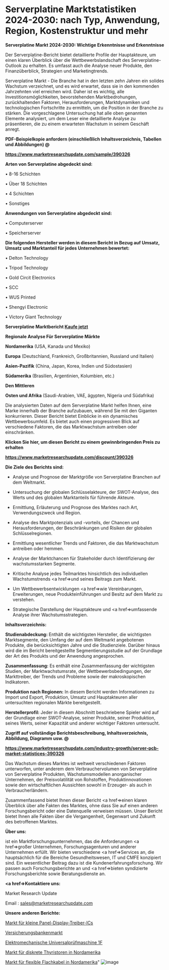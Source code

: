 # Serverplatine Marktstatistiken 2024-2030: nach Typ, Anwendung, Region, Kostenstruktur und mehr

<strong>Serverplatine Markt 2024-2030: Wichtige Erkenntnisse und Erkenntnisse</strong>

Der Serverplatine-Bericht bietet detaillierte Profile der Hauptakteure, um einen klaren Überblick über die Wettbewerbslandschaft des Serverplatine-Outlook zu erhalten. Es umfasst auch die Analyse neuer Produkte, den Finanzüberblick, Strategien und Marketingtrends.

Serverplatine Markt - Die Branche hat in den letzten zehn Jahren ein solides Wachstum verzeichnet, und es wird erwartet, dass sie in den kommenden Jahrzehnten viel erreichen wird. Daher ist es wichtig, alle Investitionsmöglichkeiten, bevorstehenden Marktbedrohungen, zurückhaltenden Faktoren, Herausforderungen, Marktdynamiken und technologischen Fortschritte zu ermitteln, um die Position in der Branche zu stärken. Die vorgeschlagene Untersuchung hat alle oben genannten Elemente analysiert, um dem Leser eine detaillierte Analyse zu präsentieren, die zu einem erwarteten Wachstum in seinem Geschäft anregt.



<strong><b>PDF-Beispielkopie anfordern (einschließlich Inhaltsverzeichnis, Tabellen und Abbildungen) @ </b></strong>

<strong><a href=https://www.marketresearchupdate.com/sample/390326>

<strong>https://www.marketresearchupdate.com/sample/390326</u></a></strong></strong>



<strong>Arten von Serverplatine abgedeckt sind:</strong>

• 8-16 Schichten

• Über 18 Schichten

• 4 Schichten

• Sonstiges



<strong>Anwendungen von Serverplatine abgedeckt sind:</strong>

• Computerserver

• Speicherserver



<strong>Die folgenden Hersteller werden in diesem Bericht in Bezug auf Umsatz, Umsatz und Marktanteil für jedes Unternehmen bewertet:</strong>

• Delton Technology

• Tripod Technology

• Gold Circit Electronics

• SCC

• WUS Printed

• Shengyi Electronic

• Victory Giant Technology



<strong>Serverplatine Marktbericht <a href=https://www.marketresearchupdate.com/buynow/390326>Kaufe jetzt</a></strong>



<strong>Regionale Analyse Für Serverplatine Märkte</strong>



<strong>Nordamerika</strong> (USA, Kanada und Mexiko)



<strong>Europa</strong> (Deutschland, Frankreich, Großbritannien, Russland und Italien)



<strong>Asien-Pazifik</strong> (China, Japan, Korea, Indien und Südostasien)



<strong>Südamerika</strong> (Brasilien, Argentinien, Kolumbien, etc.)



<strong>Den Mittleren</strong> 

<strong>Osten und Afrika</strong> (Saudi-Arabien, VAE, ägypten, Nigeria und Südafrika)

Die analysierten Daten auf dem Serverplatine Markt helfen Ihnen, eine Marke innerhalb der Branche aufzubauen, während Sie mit den Giganten konkurrieren. Dieser Bericht bietet Einblicke in ein dynamisches Wettbewerbsumfeld. Es bietet auch einen progressiven Blick auf verschiedene Faktoren, die das Marktwachstum antreiben oder einschränken.



<strong>Klicken Sie hier, um diesen Bericht zu einem gewinnbringenden Preis zu erhalten
</strong>

<strong><a href=https://www.marketresearchupdate.com/discount/390326>https://www.marketresearchupdate.com/discount/390326</b></u></strong></a>



<strong>Die Ziele des Berichts sind:</strong>

- Analyse und Prognose der Marktgröße von Serverplatine Branchen auf dem Weltmarkt.

- Untersuchung der globalen Schlüsselakteure, der SWOT-Analyse, des Werts und des globalen Marktanteils für führende Akteure.

- Ermittlung, Erläuterung und Prognose des Marktes nach Art, Verwendungszweck und Region.

- Analyse des Marktpotenzials und -vorteils, der Chancen und Herausforderungen, der Beschränkungen und Risiken der globalen Schlüsselregionen.

- Ermittlung wesentlicher Trends und Faktoren, die das Marktwachstum antreiben oder hemmen.

- Analyse der Marktchancen für Stakeholder durch Identifizierung der wachstumsstarken Segmente.

- Kritische Analyse jedes Teilmarktes hinsichtlich des individuellen Wachstumstrends <a href=>und</a> seines Beitrags zum Markt.

- Um Wettbewerbsentwicklungen <a href=>wie</a> Vereinbarungen, Erweiterungen, neue Produkteinführungen und Besitz auf dem Markt zu verstehen.

- Strategische Darstellung der Hauptakteure und <a href=>umfas</a>sende Analyse ihrer Wachstumsstrategien.



<strong>Inhaltsverzeichnis:</strong>



<strong>Studienabdeckung:</strong> Enthält die wichtigsten Hersteller, die wichtigsten Marktsegmente, den Umfang der auf dem Weltmarkt angebotenen Produkte, die berücksichtigten Jahre und die Studienziele. Darüber hinaus wird die im Bericht bereitgestellte Segmentierungsstudie auf der Grundlage der Art des Produkts und der Anwendung angesprochen.



<strong>Zusammenfassung:</strong> Es enthält eine Zusammenfassung der wichtigsten Studien, der Marktwachstumsrate, der Wettbewerbsbedingungen, der Markttreiber, der Trends und Probleme sowie der makroskopischen Indikatoren.



<strong>Produktion nach Regionen:</strong> In diesem Bericht werden Informationen zu Import und Export, Produktion, Umsatz und Hauptakteuren aller untersuchten regionalen Märkte bereitgestellt.



<strong>Herstellerprofil:</strong> Jeder in diesem Abschnitt beschriebene Spieler wird auf der Grundlage einer SWOT-Analyse, seiner Produkte, seiner Produktion, seines Werts, seiner Kapazität und anderer wichtiger Faktoren untersucht.



<strong><b>Zugriff auf vollständige Berichtsbeschreibung, Inhaltsverzeichnis, Abbildung, Diagramm usw. @ </b></strong>

<strong><a href=https://www.marketresearchupdate.com/industry-growth/server-pcb-market-statistices-390326>https://www.marketresearchupdate.com/industry-growth/server-pcb-market-statistices-390326</a></strong>

Das Wachstum dieses Marktes ist weltweit verschiedenen Faktoren unterworfen, unter anderem dem Verbrauchervolumen von Serverplatine von Serverplatine Produkten, Wachstumsmodellen anorganischer Unternehmen, der Preisvolatilität von Rohstoffen, Produktinnovationen sowie den wirtschaftlichen Aussichten sowohl in Erzeuger- als auch in Verbraucherländern.

Zusammenfassend bietet Ihnen dieser Bericht <a href=>einen</a> klaren Überblick über alle Fakten des Marktes, ohne dass Sie auf einen anderen Forschungsbericht oder eine Datenquelle verweisen müssen. Unser Bericht bietet Ihnen alle Fakten über die Vergangenheit, Gegenwart und Zukunft des betroffenen Marktes.



<strong>Über uns:</strong>

 ist ein Marktforschungsunternehmen, das die Anforderungen <a href=>großer</a> Unternehmen, Forschungsagenturen und anderer Unternehmen erfüllt. Wir bieten verschiedene <a href=>Services</a> an, die hauptsächlich für die Bereiche Gesundheitswesen, IT und CMFE konzipiert sind. Ein wesentlicher Beitrag dazu ist die Kundenerfahrungsforschung. Wir passen auch Forschungsberichte an und <a href=>bieten</a> syndizierte Forschungsberichte sowie Beratungsdienste an.



<strong><a href=>Kontaktiere uns:</a></strong>

Market Research Update

Email : sales@marketresearchupdate.com



<strong>Unsere anderen Berichte:</strong>

<a href=https://www.linkedin.com/pulse/small-size-panel-display-driver-ic-market-share>Markt für kleine Panel-Display-Treiber-ICs</a>

<a href=https://www.linkedin.com/pulse/insurance-banking-market-size-set-grow-remarkable>Versicherungsbankenmarkt</a>

<a href=https://www.linkedin.com/pulse/electromechanical-type-universal-testing-machine-1f>Elektromechanische Universalprüfmaschine 1F</a>

<a href=https://www.linkedin.com/pulse/north-america-discrete-thyristors-market>Markt für diskrete Thyristoren in Nordamerika</a>

<a href=https://www.linkedin.com/pulse/north-america-flexible-flat-cable-market-2023>Markt für flexible Flachkabel in Nordamerika</a>"
![image](https://github.com/Gayatrikarjule/Market-Analysis-361/assets/97346546/330c6126-1db4-4097-a614-71a80bc0393a)
